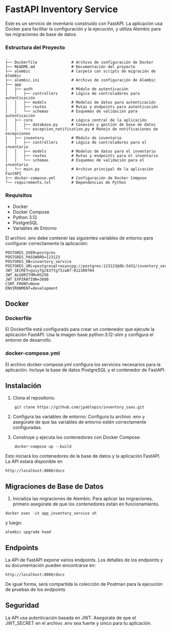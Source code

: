 # FastAPI Inventory Service

Este es un servicio de inventario construido con FastAPI. La aplicación usa Docker para facilitar la configuración y la ejecución, y utiliza Alembic para las migraciones de base de datos.

### Estructura del Proyecto

```text
.
├── Dockerfile               # Archivo de configuración de Docker
├── README.md                # Documentación del proyecto
├── alembic                  # Carpeta con scripts de migración de Alembic
├── alembic.ini              # Archivo de configuración de Alembic
├── app
│   ├── auth                 # Módulo de autenticación
│   │   ├── controllers      # Lógica de controladores para autenticación
│   │   ├── models           # Modelos de datos para autenticación
│   │   ├── routes           # Rutas y endpoints para autenticación
│   │   └── schemas          # Esquemas de validación para autenticación
│   ├── core                 # Lógica central de la aplicación
│   │   ├── database.py      # Conexión y gestión de base de datos
│   │   └── exception_notification.py # Manejo de notificaciones de excepciones
│   ├── inventory            # Módulo de inventario
│   │   ├── controllers      # Lógica de controladores para el inventario
│   │   ├── models           # Modelos de datos para el inventario
│   │   ├── routes           # Rutas y endpoints para el inventario
│   │   └── schemas          # Esquemas de validación para el inventario
│   └── main.py              # Archivo principal de la aplicación FastAPI
├── docker-compose.yml       # Configuración de Docker Compose
└── requirements.txt         # Dependencias de Python
```
### Requisitos
* Docker
* Docker Compose
* Python 3.12
* PostgreSQL
* Variables de Entorno

El archivo .env debe contener las siguientes variables de 
entorno para configurar correctamente la aplicación:

```text 
POSTGRES_USER=postgres
POSTGRES_PASSWORD=123123
POSTGRES_DB=inventory_service
POSTGRES_URL=postgresql+asyncpg://postgres:123123@db:5432/inventory_service
JWT_SECRET=guiyfgc837tgf3iw87-012389764
JWT_ALGORITHM=HS256
JWT_EXPIRATION=3600
CSRF_FRONT=None
ENVIRONMENT=development
```
## Docker
### Dockerfile

El Dockerfile está configurado para crear un contenedor que ejecute la aplicación FastAPI. Usa la imagen base python:3.12-slim y configura el entorno de desarrollo.

### docker-compose.yml

El archivo docker-compose.yml configura los servicios necesarios para la aplicación. Incluye la base de datos PostgreSQL y el contenedor de FastAPI.

## Instalación
1. Clona el repositorio:
```
    git clone https://github.com/jpablopzs/inventory_saas.git
```

2. Configura las variables de entorno:
Configura tu archivo .env y asegúrate de que las variables de entorno estén correctamente configuradas.

3. Construye y ejecuta los contenedores con Docker Compose:

```
    docker-compose up --build
```
Esto iniciará los contenedores de la base de datos y la aplicación FastAPI. La API estará disponible en
 ```   
http://localhost:8000/docs

```
## Migraciones de Base de Datos

1. Inicializa las migraciones de Alembic:
Para aplicar las migraciones, primero asegúrate de que los contenedores están en funcionamiento.

```
docker exec -it app_inventory_service sh
```
 y luego:

 ```
alembic upgrade head
```

## Endpoints
La API de FastAPI expone varios endpoints. Los detalles de los endpoints y su documentación pueden encontrarse en:

 ```   
http://localhost:8000/docs

```
De igual forma, será compartida la colección de Postman  para la ejecución de pruebas de los endpoints 

## Seguridad
La API usa autenticación basada en JWT. Asegúrate de que el JWT_SECRET en el archivo .env sea fuerte y único para tu aplicación.